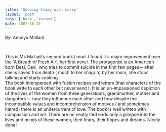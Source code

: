 ```yaml
---
title: 'Serving Crazy with curry'
layout: 'post'
tags: ['book','review']
date: 2007-10-25
---
```

By: Amulya Malladi
<!--more-->


<br>


This is Ms Malladi's second book I read. I found it a major improvement over the 'A Breath of Fresh Air', her first novel. The protagonist is an American born Desi, Devi, who tries to commit suicide in the first few pages-- after she is saved from death ( much to her chagrin) by her mom, she stops talking and starts cooking.
<br>
The book interspersed with fusion recipes and letters (that characters of the book write to each other but never send ). It is an un-impassioned depiction of the lives of the women from three generations; grandmother, mother and daughters -- how they influence each other and how despite the incompatible values and incomprehension of motives ( and sometimes hatred) there is an undercurrent of love. The book is well written with compassion and wit. There are no neatly tied ends only a glimpse into the lives and minds of these women, their fears, their hopes and dreams. Nicely done!
